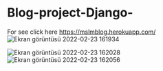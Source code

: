 # Blog-project-Django-
For see click here https://mslmblog.herokuapp.com/
![Ekran görüntüsü 2022-02-23 161934](https://user-images.githubusercontent.com/87023339/155327620-43741029-d942-44a7-a7f0-73e3ba768a30.png)

![Ekran görüntüsü 2022-02-23 162028](https://user-images.githubusercontent.com/87023339/155327522-25094ce7-74b7-4695-914e-ac3ce30c6692.png)
![Ekran görüntüsü 2022-02-23 162056](https://user-images.githubusercontent.com/87023339/155327527-3577c0a9-06ad-4efe-8377-933d1749fea8.png)

